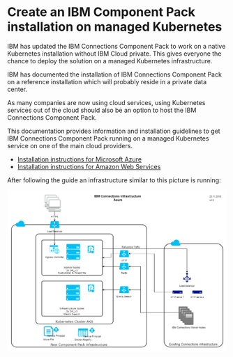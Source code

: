 Create an IBM Component Pack installation on managed Kubernetes
==============================================================

IBM has updated the IBM Connections Component Pack to work on a native Kubernetes installation without IBM Cloud private. This gives everyone the chance to deploy the solution on a managed Kubernetes infrastructure.

IBM has documented the installation of IBM Connections Component Pack on a reference installation which will probably reside in a private data center.

As many companies are now using cloud services, using Kubernetes services out of the cloud should also be an option to host the IBM Connections Component Pack.

This documentation provides information and installation guidelines to get IBM Connections Component Pack running on a managed Kubernetes service on one of the main cloud providers.

* [Installation instructions for Microsoft Azure](Azure/index.md)
* [Installation instructions for Amazon Web Services](AWS/index.md)

After following the guide an infrastructure similar to this picture is running:

![Connections Infrastructure Azure](images/ConnectionsInfrastructureAzure.png "Connections Infrastructure Azure")


